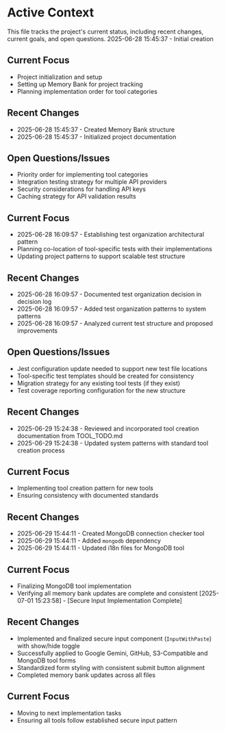 # Active Context

This file tracks the project's current status, including recent changes, current goals, and open questions.
2025-06-28 15:45:37 - Initial creation

## Current Focus

* Project initialization and setup
* Setting up Memory Bank for project tracking
* Planning implementation order for tool categories

## Recent Changes

* 2025-06-28 15:45:37 - Created Memory Bank structure
* 2025-06-28 15:45:37 - Initialized project documentation

## Open Questions/Issues

* Priority order for implementing tool categories
* Integration testing strategy for multiple API providers
* Security considerations for handling API keys
* Caching strategy for API validation results

## Current Focus

* 2025-06-28 16:09:57 - Establishing test organization architectural pattern
* Planning co-location of tool-specific tests with their implementations
* Updating project patterns to support scalable test structure

## Recent Changes

* 2025-06-28 16:09:57 - Documented test organization decision in decision log
* 2025-06-28 16:09:57 - Added test organization patterns to system patterns
* 2025-06-28 16:09:57 - Analyzed current test structure and proposed improvements

## Open Questions/Issues

* Jest configuration update needed to support new test file locations
* Tool-specific test templates should be created for consistency
* Migration strategy for any existing tool tests (if they exist)
* Test coverage reporting configuration for the new structure
## Recent Changes
* 2025-06-29 15:24:38 - Reviewed and incorporated tool creation documentation from TOOL_TODO.md
* 2025-06-29 15:24:38 - Updated system patterns with standard tool creation process

## Current Focus
* Implementing tool creation pattern for new tools
* Ensuring consistency with documented standards

## Recent Changes
* 2025-06-29 15:44:11 - Created MongoDB connection checker tool
* 2025-06-29 15:44:11 - Added `mongodb` dependency
* 2025-06-29 15:44:11 - Updated i18n files for MongoDB tool

## Current Focus
* Finalizing MongoDB tool implementation
* Verifying all memory bank updates are complete and consistent
[2025-07-01 15:23:58] - [Secure Input Implementation Complete]
## Recent Changes
* Implemented and finalized secure input component (`InputWithPaste`) with show/hide toggle
* Successfully applied to Google Gemini, GitHub, S3-Compatible and MongoDB tool forms
* Standardized form styling with consistent submit button alignment
* Completed memory bank updates across all files

## Current Focus
* Moving to next implementation tasks
* Ensuring all tools follow established secure input pattern